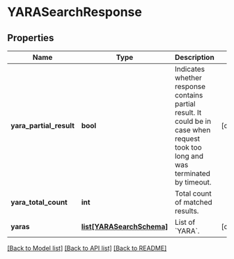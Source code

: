 # YARASearchResponse


## Properties
Name | Type | Description | Notes
------------ | ------------- | ------------- | -------------
**yara_partial_result** | **bool** | Indicates whether response contains partial result. It could be in case when request took too long and was terminated by timeout. | [optional] 
**yara_total_count** | **int** | Total count of matched results. | 
**yaras** | [**list[YARASearchSchema]**](YARASearchSchema.md) | List of &#x60;YARA&#x60;. | [optional] 

[[Back to Model list]](../README.md#documentation-for-models) [[Back to API list]](../README.md#documentation-for-api-endpoints) [[Back to README]](../README.md)


